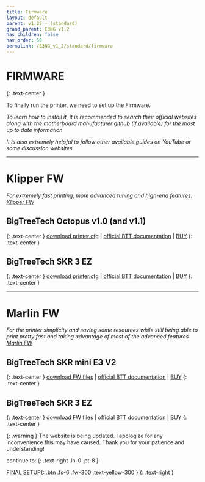 ```yaml
---
title: Firmware
layout: default
parent: v1.2S - (standard)
grand_parent: E3NG v1.2
has_children: false
nav_order: 50
permalink: /E3NG_v1_2/standard/firmware
---
```

# FIRMWARE
{: .text-center }

To finally run the printer, we need to set up the Firmware.

*To learn how to install it, it is recommended to search their official websites along with the motherboard manufacturer github (if available) for the most up to date information.*

*It is also extremely helpful to follow other available guides on YouTube or some discussion websites.*

---
# Klipper FW

*For extremely fast printing, more advanced tuning and high-end features. [Klipper FW]*

## BigTreeTech Octopus v1.0 (and v1.1)
{: .text-center }
[download printer.cfg](https://github.com/RH3D/E3NG/blob/main/firmware/Klipper/v1.2S/E3NG_v1.2S_Octopus_v1.1_printer.cfg) | [official BTT documentation](https://github.com/bigtreetech/BIGTREETECH-OCTOPUS-V1.0) | [BUY](https://s.click.aliexpress.com/e/_Dd8mCyj)
{: .text-center }

## BigTreeTech SKR 3 EZ
{: .text-center }
[download printer.cfg](https://github.com/RH3D/E3NG/blob/main/firmware/Klipper/v1.2S/E3NG_v1.2S_SKR3EZ_printer.cfg) | [official BTT documentation](https://github.com/bigtreetech/SKR-3) | [BUY](https://s.click.aliexpress.com/e/_oDu0HPc)
{: .text-center }

---
# Marlin FW

*For the printer simplicity and saving some resources while still being able to print pretty fast and taking advantage of most of the advanced features. [Marlin FW]*

## BigTreeTech SKR mini E3 V2
{: .text-center }
[download FW files](https://github.com/RH3D/E3NG/blob/main/firmware/Marlin/v1.2S/E3NG_M2.1.x_config_SKRminiE3v2.zip) | [official BTT documentation](https://github.com/bigtreetech/BIGTREETECH-SKR-mini-E3) | [BUY](https://s.click.aliexpress.com/e/_DCIOnMr)
{: .text-center }

## BigTreeTech SKR 3 EZ
{: .text-center }
[download FW files](https://github.com/RH3D/E3NG/blob/main/firmware/Marlin/v1.2S/E3NG_M2.1.x_config_SKR3EZ.zip) | [official BTT documentation](https://github.com/bigtreetech/SKR-3) | [BUY](https://s.click.aliexpress.com/e/_oDu0HPc)
{: .text-center }

{: .warning }
The website is being updated. I apologize for any inconvenience this may have caused. Thank you for your patience and understanding!

continue to:
{: .text-right .lh-0 .pt-8 }

[FINAL SETUP]{: .btn .fs-6 .fw-300 .text-yellow-300 }
{: .text-right }

[Klipper FW]: https://www.klipper3d.org/
[Marlin FW]: https://marlinfw.org/
[FINAL SETUP]: https://rh3d.xyz/E3NG_v1_2/final_setup
